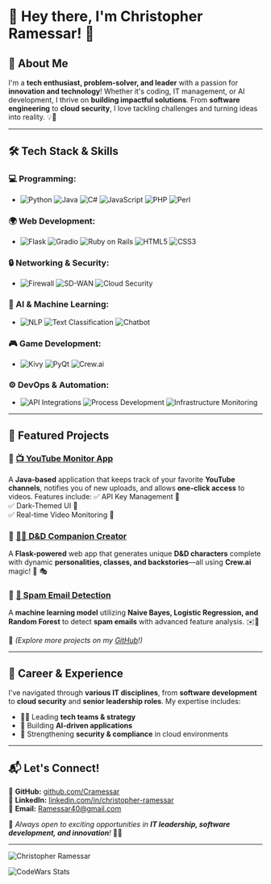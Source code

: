 # 🌟 Hey there, I'm Christopher Ramessar! 👋

## 🚀 About Me
I'm a **tech enthusiast, problem-solver, and leader** with a passion for **innovation and technology**! Whether it's coding, IT management, or AI development, I thrive on **building impactful solutions**. From **software engineering** to **cloud security**, I love tackling challenges and turning ideas into reality. 💡🚀

---

## 🛠️ Tech Stack & Skills
### 💻 Programming:
- ![Python](https://img.shields.io/badge/-Python-3776AB?style=flat&logo=python&logoColor=white) ![Java](https://img.shields.io/badge/-Java-007396?style=flat&logo=java&logoColor=white) ![C#](https://img.shields.io/badge/-C%23-239120?style=flat&logo=csharp&logoColor=white) ![JavaScript](https://img.shields.io/badge/-JavaScript-F7DF1E?style=flat&logo=javascript&logoColor=black)  ![PHP](https://img.shields.io/badge/-PHP-777BB4?style=flat&logo=php&logoColor=white) ![Perl](https://img.shields.io/badge/-Perl-39457E?style=flat&logo=perl&logoColor=white)  

### 🌍 Web Development:
- ![Flask](https://img.shields.io/badge/-Flask-000000?style=flat&logo=flask&logoColor=white) ![Gradio](https://img.shields.io/badge/-Gradio-FF6F00?style=flat) ![Ruby on Rails](https://img.shields.io/badge/-Ruby_on_Rails-CC0000?style=flat&logo=ruby-on-rails&logoColor=white) ![HTML5](https://img.shields.io/badge/-HTML5-E34F26?style=flat&logo=html5&logoColor=white) ![CSS3](https://img.shields.io/badge/-CSS3-1572B6?style=flat&logo=css3&logoColor=white)  

### 🔒 Networking & Security:
- ![Firewall](https://img.shields.io/badge/-Next--gen_Firewalls-FF5733?style=flat)  ![SD-WAN](https://img.shields.io/badge/-SD--WAN-00A8E1?style=flat)  ![Cloud Security](https://img.shields.io/badge/-Cloud_Security-007ACC?style=flat&logo=cloudflare&logoColor=white)  

### 🤖 AI & Machine Learning:
- ![NLP](https://img.shields.io/badge/-NLP-FF9800?style=flat) ![Text Classification](https://img.shields.io/badge/-Text_Classification-8E44AD?style=flat) ![Chatbot](https://img.shields.io/badge/-Chatbot_Development-1E88E5?style=flat)  

### 🎮 Game Development:
- ![Kivy](https://img.shields.io/badge/-Kivy-32CD32?style=flat)  ![PyQt](https://img.shields.io/badge/-PyQt-41CD52?style=flat) ![Crew.ai](https://img.shields.io/badge/-Crew.ai-9C27B0?style=flat)  

### ⚙️ DevOps & Automation:
- ![API Integrations](https://img.shields.io/badge/-API_Integrations-2ECC71?style=flat) ![Process Development](https://img.shields.io/badge/-Process_Development-FF5733?style=flat) ![Infrastructure Monitoring](https://img.shields.io/badge/-Infrastructure_Monitoring-3498DB?style=flat)  

---

## 🌟 Featured Projects
### 🔹 [📺 YouTube Monitor App](https://github.com/Cramessar)
A **Java-based** application that keeps track of your favorite **YouTube channels**, notifies you of new uploads, and allows **one-click access** to videos. Features include:
✅ API Key Management 🔑  
✅ Dark-Themed UI 🌙  
✅ Real-time Video Monitoring 🎥  

### 🔹 [🧙‍♂️ D&D Companion Creator](https://github.com/Cramessar)
A **Flask-powered** web app that generates unique **D&D characters** complete with dynamic **personalities, classes, and backstories**—all using **Crew.ai** magic! 🏰 🎭

### 🔹 [📧 Spam Email Detection](https://github.com/Cramessar)
A **machine learning model** utilizing **Naive Bayes, Logistic Regression, and Random Forest** to detect **spam emails** with advanced feature analysis. ✉️🚫

🔗 _(Explore more projects on my [GitHub](https://github.com/Cramessar)!)_

---

## 🎯 Career & Experience
I've navigated through **various IT disciplines**, from **software development** to **cloud security** and **senior leadership roles**. My expertise includes:
- 👨‍💻 Leading **tech teams & strategy**
- 🤖 Building **AI-driven applications**
- 🔐 Strengthening **security & compliance** in cloud environments

---

## 📬 Let's Connect!
🔗 **GitHub:** [github.com/Cramessar](https://github.com/Cramessar)  
💼 **LinkedIn:** [linkedin.com/in/christopher-ramessar](https://www.linkedin.com/in/christopher-ramessar/)  
📧 **Email:** [Ramessar40@gmail.com](mailto:Ramessar40@gmail.com)  

📌 _Always open to exciting opportunities in **IT leadership, software development, and innovation**!_ 🚀✨

---

![Christopher Ramessar](https://media.licdn.com/dms/image/v2/D4E22AQEHGUvNdWAIQQ/feedshare-shrink_2048_1536/feedshare-shrink_2048_1536/0/1731538334407?e=1741219200&v=beta&t=YKp5HgEBix78uS_MsLUSAH-nmsnM-dL5aNvJxB-uTDQ)

![CodeWars Stats](https://github.r2v.ch/codewars?user=cramessar&name=true&top_languages=true&stroke=%23b362ff&theme=gradient_dark_by_level)
